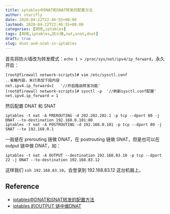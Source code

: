 ```yaml
---
title: iptables中DNAT和SNAT转发的配置方法
author: starifly
date: 2020-04-22T22:46:55+08:00
lastmod: 2020-04-22T22:46:55+08:00
categories: [网络,iptables]
tags: [网络,iptables,防火墙,nat,snat,dnat]
draft: true
slug: dnat-and-snat-in-iptables
---
```


首先将防火墙改为转发模式：`echo 1 > /proc/sys/net/ipv4/ip_forward`，永久开启：

```
[root@firewall network-scripts]# vim /etc/sysctl.conf 
..省略内容，末行添加下段内容
net.ipv4.ip_forward=1	'//开启路由转发功能'
[root@firewall network-scripts]# sysctl -p	'//刷新sysctl.conf配置'
net.ipv4.ip_forward = 1
```

然后配置 DNAT 和 SNAT

```shell
iptables -t nat -A PREROUTING -d 202.202.202.1 -p tcp --dport 80 -j DNAT --to-destination 192.168.0.101:80  
iptables -t nat -A POSTROUTING -d 192.168.0.101 -p tcp --dport 80 -j SNAT --to 192.168.0.1
```

一般是在 prerouting 链做 DNAT，在 postrouting 链做 SNAT，但是也可以在 output 链中做 DNAT，如：

```shell
iptables -t nat -A OUTPUT --destination 192.168.83.10 -p tcp --dport 22 -j DNAT --to-destination 192.168.83.12
```

这样我们 `ssh 192.168.83.10`，会登录到 192.168.83.12 这台机器上。

## Reference

- [iptables中DNAT和SNAT转发的配置方法](https://www.cnblogs.com/liawne/p/9524519.html)
- [iptables 的OUTPUT 链中做DNAT](http://blog.chinaunix.net/uid-27571599-id-3365534.html)
